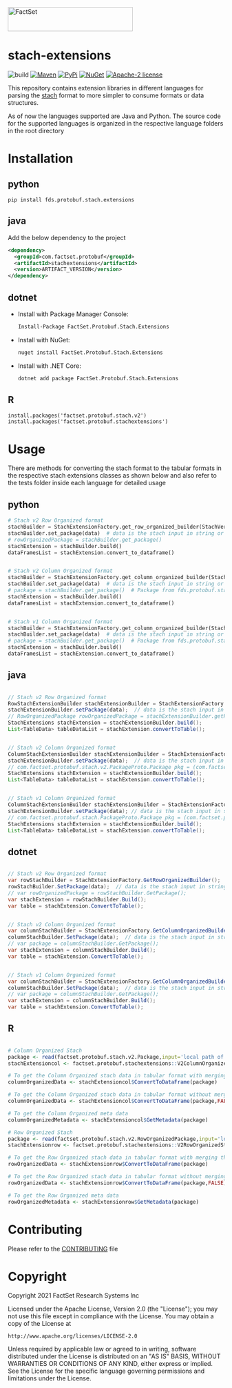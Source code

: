 <img alt="FactSet" src="https://www.factset.com/hubfs/Assets/images/factset-logo.svg" height="56" width="290">

# stach-extensions

![build](https://img.shields.io/badge/Build-Todo-blue)
[![Maven](https://img.shields.io/maven-central/v/com.factset.protobuf/stachextensions)](https://mvnrepository.com/artifact/com.factset.protobuf/stachextensions)
[![PyPi](https://img.shields.io/pypi/v/fds.protobuf.stach.extensions)](https://pypi.org/project/fds.protobuf.stach.extensions/)
[![NuGet](https://img.shields.io/nuget/v/FactSet.Protobuf.Stach.Extensions)](https://www.nuget.org/packages/FactSet.Protobuf.Stach.Extensions)
[![Apache-2 license](https://img.shields.io/badge/license-Apache2-brightgreen.svg)](https://www.apache.org/licenses/LICENSE-2.0)



This repository contains extension libraries in different languages for parsing the [stach](https://factset.github.io/stachschema/#/README) format to more simpler to consume formats or data structures.

As of now the languages supported are Java and Python. The source code for the supported languages is organized in the respective language folders in the root directory

# Installation
 
## python
    
    pip install fds.protobuf.stach.extensions

## java
Add the below dependency to the project
  ```xml
  <dependency>
    <groupId>com.factset.protobuf</groupId>
    <artifactId>stachextensions</artifactId>
    <version>ARTIFACT_VERSION</version>
  </dependency>
  ```
## dotnet

* Install with Package Manager Console:

  ```sh
  Install-Package FactSet.Protobuf.Stach.Extensions
  ```

* Install with NuGet:

  ```sh
  nuget install FactSet.Protobuf.Stach.Extensions
  ```

* Install with .NET Core:

  ```sh
  dotnet add package FactSet.Protobuf.Stach.Extensions
  ```
## R
	install.packages('factset.protobuf.stach.v2')
	install.packages('factset.protobuf.stachextensions')

# Usage

There are methods for converting the stach format to the tabular formats in the respective stach extensions classes as shown below and also refer to the tests folder inside each language for detailed usage

## python

``` python
# Stach v2 Row Organized format
stachBuilder = StachExtensionFactory.get_row_organized_builder(StachVersion.V2)
stachBuilder.set_package(data)  # data is the stach input in string or object format
# rowOrganizedPackage = stachBuilder.get_package()
stachExtension = stachBuilder.build()
dataFramesList = stachExtension.convert_to_dataframe()


# Stach v2 Column Organized format
stachBuilder = StachExtensionFactory.get_column_organized_builder(StachVersion.V2)
stachBuilder.set_package(data)  # data is the stach input in string or object format
# package = stachBuilder.get_package()  # Package from fds.protobuf.stach.v2
stachExtension = stachBuilder.build()
dataFramesList = stachExtension.convert_to_dataframe()


# Stach v1 Column Organized format
stachBuilder = StachExtensionFactory.get_column_organized_builder(StachVersion.V1)
stachBuilder.set_package(data)  # data is the stach input in string or object format
# package = stachBuilder.get_package()  # Package from fds.protobuf.stach
stachExtension = stachBuilder.build()
dataFramesList = stachExtension.convert_to_dataframe()

```

## java
``` java

// Stach v2 Row Organized format
RowStachExtensionBuilder stachExtensionBuilder = StachExtensionFactory.getRowOrganizedBuilder(StachVersion.V2);
stachExtensionBuilder.setPackage(data);  // data is the stach input in string or object format
// RowOrganizedPackage rowOrganizedPackage = stachExtensionBuilder.getPackage();
StachExtensions stachExtension = stachExtensionBuilder.build();
List<TableData> tableDataList = stachExtension.convertToTable();


// Stach v2 Column Organized format
ColumnStachExtensionBuilder stachExtensionBuilder = StachExtensionFactory.getColumnOrganizedBuilder(StachVersion.V2);
stachExtensionBuilder.setPackage(data);  // data is the stach input in string or object format
// com.factset.protobuf.stach.v2.PackageProto.Package pkg = (com.factset.protobuf.stach.v2.PackageProto.Package) stachExtensionBuilder.getPackage();
StachExtensions stachExtension = stachExtensionBuilder.build();
List<TableData> tableDataList = stachExtension.convertToTable();


// Stach v1 Column Organized format
ColumnStachExtensionBuilder stachExtensionBuilder = StachExtensionFactory.getColumnOrganizedBuilder(StachVersion.V1);
stachExtensionBuilder.setPackage(data); // data is the stach input in string or object format
// com.factset.protobuf.stach.PackageProto.Package pkg = (com.factset.protobuf.stach.PackageProto.Package) stachExtensionBuilder.getPackage();
StachExtensions stachExtension = stachExtensionBuilder.build();
List<TableData> tableDataList = stachExtension.convertToTable();

```

## dotnet
``` c#

// Stach v2 Row Organized format
var rowStachBuilder = StachExtensionFactory.GetRowOrganizedBuilder();
rowStachBuilder.SetPackage(data);  // data is the stach input in string or object format
// var rowOrganizedPackage = rowStachBuilder.GetPackage();
var stachExtension = rowStachBuilder.Build();
var table = stachExtension.ConvertToTable();


// Stach v2 Column Organized format
var columnStachBuilder = StachExtensionFactory.GetColumnOrganizedBuilder<Stach.V2.Package>();
columnStachBuilder.SetPackage(data);  // data is the stach input in string or object format
// var package = columnStachBuilder.GetPackage();
var stachExtension = columnStachBuilder.Build();
var table = stachExtension.ConvertToTable();


// Stach v1 Column Organized format
var columnStachBuilder = StachExtensionFactory.GetColumnOrganizedBuilder<Package>();
columnStachBuilder.SetPackage(data);  // data is the stach input in string or object format
// var package = columnStachBuilder.GetPackage();
var stachExtension = columnStachBuilder.Build();
var table = stachExtension.ConvertToTable();

```

## R
``` R

# Column Organized Stach 
package <- read(factset.protobuf.stach.v2.Package,input='local path of your stach extension file')
stachExtensioncol <- factset.protobuf.stachextensions::V2ColumnOrganizedStachExtension$new()

# To get the Column Organized stach data in tabular format with merging the headers 
columnOrganizedData <- stachExtensioncol$ConvertToDataFrame(package)

# To get the Column Organized stach data in tabular format without merging the headers
columnOrganizedData <- stachExtensioncol$ConvertToDataFrame(package,FALSE)

# To get the Column Organized meta data 
columnOrganizedMetadata <- stachExtensioncol$GetMetadata(package)

# Row Organized Stach
package <- read(factset.protobuf.stach.v2.RowOrganizedPackage,input='local path of your stach extension file')
stachExtensionrow <- factset.protobuf.stachextensions::V2RowOrganizedStachExtension$new()

# To get the Row Organized stach data in tabular format with merging the headers
rowOrganizedData <- stachExtensionrow$ConvertToDataFrame(package)

# To get the Row Organized stach data in tabular format without merging the headers
rowOrganizedData <- stachExtensionrow$ConvertToDataFrame(package,FALSE)

# To get the Row Organized meta data 
rowOrganizedMetadata <- stachExtensionrow$GetMetadata(package)

```

# Contributing

Please refer to the [CONTRIBUTING](CONTRIBUTING.md) file
 

# Copyright

Copyright 2021 FactSet Research Systems Inc

Licensed under the Apache License, Version 2.0 (the "License");
you may not use this file except in compliance with the License.
You may obtain a copy of the License at

    http://www.apache.org/licenses/LICENSE-2.0

Unless required by applicable law or agreed to in writing, software
distributed under the License is distributed on an "AS IS" BASIS,
WITHOUT WARRANTIES OR CONDITIONS OF ANY KIND, either express or implied.
See the License for the specific language governing permissions and
limitations under the License.
